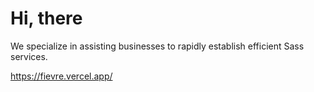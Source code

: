 # Hi, there

We specialize in assisting businesses to rapidly establish efficient Sass services.

https://fievre.vercel.app/
